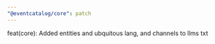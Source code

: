 ```yaml
---
"@eventcatalog/core": patch
---
```


feat(core): Added entities and ubquitous lang, and channels to llms txt
